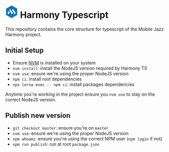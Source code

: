 # ![Mobile Jazz Badge](https://raw.githubusercontent.com/mobilejazz/metadata/master/images/icons/mj-40x40.png) Harmony Typescript

This repository contains the core structure for typescript of the Mobile Jazz Harmony project.

## Initial Setup

- Ensure [NVM](https://github.com/nvm-sh/nvm) is installed on your system
- `nvm install`: install the NodeJS version required by Harmony TS
- `nvm use`: ensure we're using the proper NodeJS version
- `npm ci`: install root dependencies
- `npx lerna exec -- npm ci`: install packages dependencies

Anytime you're working in the project ensure you `nvm use` to stay on the correct NodeJS version.

## Publish new version

- `git checkout master`: ensure you're on `master`
- `nvm use`: ensure we're using the proper NodeJS version
- `npm whoami`: ensure you're using the correct NPM user (`npm login` if not)
- `npm run publish`: run at root `package.json`

